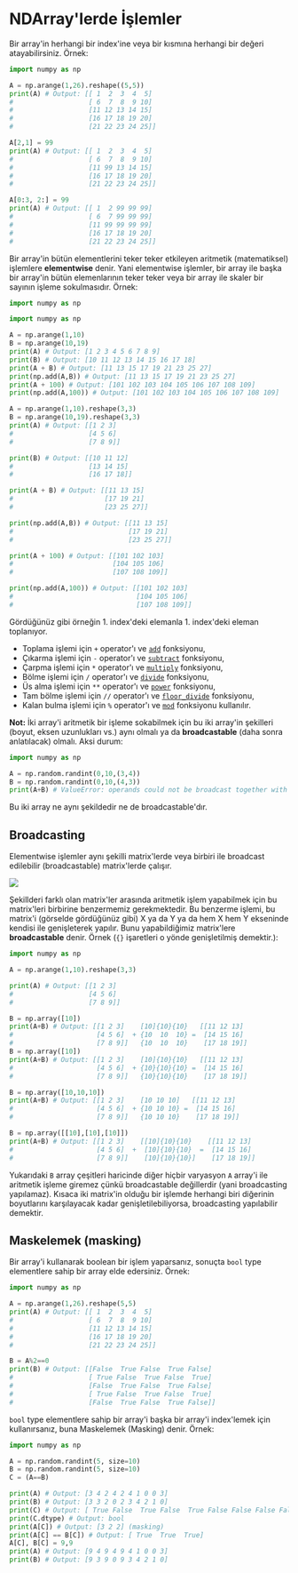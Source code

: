 # NDArray'lerde İşlemler

Bir array'in herhangi bir index'ine veya bir kısmına herhangi bir değeri atayabilirsiniz. Örnek:
```py
import numpy as np

A = np.arange(1,26).reshape((5,5))
print(A) # Output: [[ 1  2  3  4  5]
#                   [ 6  7  8  9 10]
#                   [11 12 13 14 15]
#                   [16 17 18 19 20]
#                   [21 22 23 24 25]]

A[2,1] = 99
print(A) # Output: [[ 1  2  3  4  5]
#                   [ 6  7  8  9 10]
#                   [11 99 13 14 15]
#                   [16 17 18 19 20]
#                   [21 22 23 24 25]]

A[0:3, 2:] = 99
print(A) # Output: [[ 1  2 99 99 99]
#                   [ 6  7 99 99 99]
#                   [11 99 99 99 99]
#                   [16 17 18 19 20]
#                   [21 22 23 24 25]]
```

Bir array'in bütün elementlerini teker teker etkileyen aritmetik (matematiksel) işlemlere **elementwise** denir. Yani elementwise işlemler, bir array ile başka bir array'in  bütün elemenlarının teker teker veya bir array ile skaler bir sayının işleme sokulmasıdır. Örnek:
```py
import numpy as np

import numpy as np

A = np.arange(1,10)
B = np.arange(10,19)
print(A) # Output: [1 2 3 4 5 6 7 8 9]
print(B) # Output: [10 11 12 13 14 15 16 17 18]
print(A + B) # Output: [11 13 15 17 19 21 23 25 27]
print(np.add(A,B)) # Output: [11 13 15 17 19 21 23 25 27]
print(A + 100) # Output: [101 102 103 104 105 106 107 108 109]
print(np.add(A,100)) # Output: [101 102 103 104 105 106 107 108 109]

A = np.arange(1,10).reshape(3,3)
B = np.arange(10,19).reshape(3,3)
print(A) # Output: [[1 2 3]
#                   [4 5 6]
#                   [7 8 9]]

print(B) # Output: [[10 11 12]
#                   [13 14 15]
#                   [16 17 18]]

print(A + B) # Output: [[11 13 15]
#                       [17 19 21]
#                       [23 25 27]]

print(np.add(A,B)) # Output: [[11 13 15]
#                             [17 19 21]
#                             [23 25 27]]

print(A + 100) # Output: [[101 102 103]
#                         [104 105 106]
#                         [107 108 109]]

print(np.add(A,100)) # Output: [[101 102 103]
#                               [104 105 106]
#                               [107 108 109]]
```
Gördüğünüz gibi örneğin 1. index'deki elemanla 1. index'deki eleman toplanıyor.
- Toplama işlemi için `+` operator'ı ve [`add`](https://numpy.org/doc/stable/reference/generated/numpy.add.html?highlight=add#numpy-add "https://numpy.org/doc/stable/reference/generated/numpy.add.html?highlight=add#numpy-add") fonksiyonu,
- Çıkarma işlemi için `-` operator'ı ve [`subtract`](https://numpy.org/doc/stable/reference/generated/numpy.subtract.html?highlight=subtract#numpy.subtract "https://numpy.org/doc/stable/reference/generated/numpy.subtract.html?highlight=subtract#numpy.subtract") fonksiyonu,
- Çarpma işlemi için `*` operator'ı ve [`multiply`](https://numpy.org/doc/stable/reference/generated/numpy.multiply.html?highlight=multiply#numpy.multiply "https://numpy.org/doc/stable/reference/generated/numpy.multiply.html?highlight=multiply#numpy.multiply") fonksiyonu,
- Bölme işlemi için `/` operator'ı ve [`divide`](https://numpy.org/doc/stable/reference/generated/numpy.divide.html?highlight=divide#numpy.divide "https://numpy.org/doc/stable/reference/generated/numpy.divide.html?highlight=divide#numpy.divide") fonksiyonu,
- Üs alma işlemi için `**` operator'ı ve [`power`](https://numpy.org/doc/stable/reference/generated/numpy.power.html?highlight=power#numpy.power "https://numpy.org/doc/stable/reference/generated/numpy.power.html?highlight=power#numpy.power") fonksiyonu,
- Tam bölme işlemi için `//` operator'ı ve [`floor_divide`](https://numpy.org/doc/stable/reference/generated/numpy.floor_divide.html?highlight=floor_divide#numpy.floor_divide "https://numpy.org/doc/stable/reference/generated/numpy.floor_divide.html?highlight=floor_divide#numpy.floor_divide") fonksiyonu,
- Kalan bulma işlemi için `%` operator'ı ve [`mod`](https://numpy.org/doc/stable/reference/generated/numpy.mod.html?highlight=mod#numpy.mod "https://numpy.org/doc/stable/reference/generated/numpy.mod.html?highlight=mod#numpy.mod") fonksiyonu kullanılır.

**Not:** İki array'i aritmetik bir işleme sokabilmek için bu iki array'in şekilleri (boyut, eksen uzunlukları vs.) aynı olmalı ya da **broadcastable** (daha sonra anlatılacak) olmalı. Aksi durum:
```py
import numpy as np

A = np.random.randint(0,10,(3,4))
B = np.random.randint(0,10,(4,3))
print(A+B) # ValueError: operands could not be broadcast together with shapes (3,4) (4,3) 
```
Bu iki array ne aynı şekildedir ne de broadcastable'dır.

## Broadcasting

Elementwise işlemler aynı şekilli matrix'lerde veya birbiri ile broadcast edilebilir (broadcastable) matrix'lerde çalışır.

![](https://i.ibb.co/yFDpxbB/image.png)

Şekillderi farklı olan matrix'ler arasında aritmetik işlem yapabilmek için bu matrix'leri birbirine benzermemiz gerekmektedir. Bu benzerme işlemi, bu matrix'i (görselde gördüğünüz gibi) X ya da Y ya da hem X hem Y ekseninde kendisi ile genişleterek yapılır. Bunu yapabildiğimiz matrix'lere **broadcastable** denir. Örnek (`{}` işaretleri o yönde genişletilmiş demektir.):
```py
import numpy as np

A = np.arange(1,10).reshape(3,3)

print(A) # Output: [[1 2 3]
#                   [4 5 6]
#                   [7 8 9]]

B = np.array([10])
print(A+B) # Output: [[1 2 3]    [10]{10}{10}   [[11 12 13]
#                     [4 5 6]  + {10  10  10} =  [14 15 16] 
#                     [7 8 9]]   {10  10  10}    [17 18 19]]
B = np.array([10])
print(A+B) # Output: [[1 2 3]    [10]{10}{10}   [[11 12 13]
#                     [4 5 6]  + {10}{10}{10} =  [14 15 16] 
#                     [7 8 9]]   {10}{10}{10}    [17 18 19]]

B = np.array([10,10,10])
print(A+B) # Output: [[1 2 3]    [10 10 10]   [[11 12 13]
#                     [4 5 6]  + {10 10 10} =  [14 15 16] 
#                     [7 8 9]]   {10 10 10}    [17 18 19]]

B = np.array([[10],[10],[10]])
print(A+B) # Output: [[1 2 3]    [[10]{10}{10}    [[11 12 13]
#                     [4 5 6]  +  [10]{10}{10}  =  [14 15 16] 
#                     [7 8 9]]    [10]{10}{10}]    [17 18 19]]
```
Yukarıdaki `B` array çeşitleri haricinde diğer hiçbir varyasyon `A` array'i ile aritmetik işleme giremez çünkü broadcastable değillerdir (yani broadcasting yapılamaz). Kısaca iki matrix'in olduğu bir işlemde herhangi biri diğerinin boyutlarını karşılayacak kadar genişletilebiliyorsa, broadcasting yapılabilir demektir.

## Maskelemek (masking)

Bir array'i kullanarak boolean bir işlem yaparsanız, sonuçta `bool` type elementlere sahip bir array elde edersiniz. Örnek:
```py
import numpy as np

A = np.arange(1,26).reshape(5,5)
print(A) # Output: [[ 1  2  3  4  5]
#                   [ 6  7  8  9 10]
#                   [11 12 13 14 15]
#                   [16 17 18 19 20]
#                   [21 22 23 24 25]]

B = A%2==0
print(B) # Output: [[False  True False  True False]
#                   [ True False  True False  True]
#                   [False  True False  True False]
#                   [ True False  True False  True]
#                   [False  True False  True False]]
```

`bool` type elementlere sahip bir array'i başka bir array'i index'lemek için kullanırsanız, buna Maskelemek (Masking) denir. Örnek:
```py
import numpy as np

A = np.random.randint(5, size=10)
B = np.random.randint(5, size=10)
C = (A==B)

print(A) # Output: [3 4 2 4 2 4 1 0 0 3]
print(B) # Output: [3 3 2 0 2 3 4 2 1 0]
print(C) # Output: [ True False  True False  True False False False False False]
print(C.dtype) # Output: bool
print(A[C]) # Output: [3 2 2] (masking)
print(A[C] == B[C]) # Output: [ True  True  True]
A[C], B[C] = 9,9
print(A) # Output: [9 4 9 4 9 4 1 0 0 3]
print(B) # Output: [9 3 9 0 9 3 4 2 1 0]
```